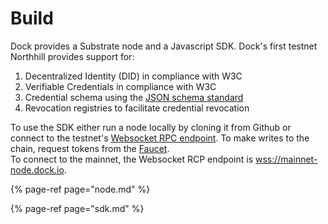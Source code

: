 # Build

Dock provides a Substrate node and a Javascript SDK. Dock's first testnet Northhill provides support for:

1. Decentralized Identity \(DID\) in compliance with W3C
2. Verifiable Credentials in compliance with W3C
3. Credential schema using the [JSON schema standard](https://json-schema.org/)
4. Revocation registries to facilitate credential revocation

To use the SDK either run a node locally by cloning it from Github or connect to the testnet's [Websocket RPC endpoint](wss://danforth-1.dock.io/). To make writes to the chain, request tokens from the [Faucet](https://faucet.dock.io/).   
To connect to the mainnet, the Websocket RCP endpoint is [wss://mainnet-node.dock.io](wss://mainnet-node.dock.io). 

{% page-ref page="node.md" %}

{% page-ref page="sdk.md" %}



